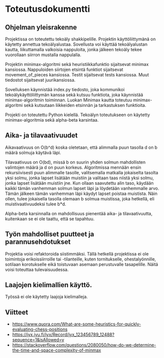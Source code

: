 # Toteutusdokumentti

## Ohjelman yleisrakenne

Projektissa on toteutettu tekoäly shakkipelille. Projektin käyttöliittymänä on käytetty annettua tekoälyalustaa. Sovellusta voi käyttää tekoälyalustan kautta, liikuttamalla valkoisia nappuloita, jonka jälkeen tekoäly tekee vuorollaan siirron mustalla nappulalla.

Projektin minimax-algoritmi sekä heuristiikkafunktio sijaitsevat minimax kansiossa. Nappuloiden siirtojen etsintä funktiot sijaitsevat movement_of_pieces kansiossa. Testit sijaitsevat tests kansiossa. Muut tiedostot sijaitsevat juurikansiossa.

Sovelluksen käynnistää index.py tiedosto, joka kommunikoi tekoälykäyttöliittymän kanssa sekä kutsuu funktiota, joka käynnistää minimax-algoritmin toiminnan. Luokan Minimax kautta toteutuu minimax-algoritmi sekä kutsutaan liikkeiden etsinnän ja tarkastuksen funktioita. 

Projekti on toteutettu Python kielellä. Tekoälyn toteutukseen on käytetty minimax-algoritmia sekä alpha-beta karsintaa.

## Aika- ja tilavaativuudet

Aikavaativuus on O(b^d) koska oletetaan, että alimmalla puun tasolla d on b määrä solmuja käytävä läpi.

Tilavaativuus on O(bd), missä b on suurin yhden solmun mahdollisten valintojen määrä ja d on puun korkeus. Algoritmissa mennään ensin rekursiivisesti puun alimmalle tasolle, valitsemalla matkalla jokaiselta tasolta yksi solmu, jonka lapset lisätään muistiin ja valitaan taas niistä yksi solmu, jonka lapset lisätään muistiin jne. Kun ollaan saavutettu alin taso, käydään kaikki tämän vanhemman solmun lapset läpi ja löydetään vanhemmalle arvo. Tämän jälkeen tämän vanhemman läpi käydyt lapset poistaa muistista. Näin ollen, tulee jokaisella tasolla olemaan b solmua muistissa, joka hetkellä, eli muistivaativuudeksi tulee b*d.

Alpha-beta karsinnalla on mahdollisuus pienentää aika- ja tilavaativuutta, kuitenkaan se ei ole taattu, että se tapahtuu.

## Työn mahdolliset puutteet ja parannusehdotukset

Projektia voisi refaktoroida siistimmäksi. 
Tällä hetkellä projektissa ei ole toimintoja erikoissiirroille tai -tilanteille, kuten tornitukselle, ohestalyönnille, sotilaan korotukselle eikä toistuvaan asemaan perustuvalle tasapelille. Näitä voisi toteuttaa tulevaisuudessa.

## Laajojen kielimallien käyttö.

Työssä ei ole käytetty laajoja kielimalleja.

## Viitteet

- https://www.quora.com/What-are-some-heuristics-for-quickly-evaluating-chess-positions
- https://jyx.jyu.fi/jyx/Record/jyx_123456789_12488?sequence=1&isAllowed=y
- https://stackoverflow.com/questions/2080050/how-do-we-determine-the-time-and-space-complexity-of-minmax